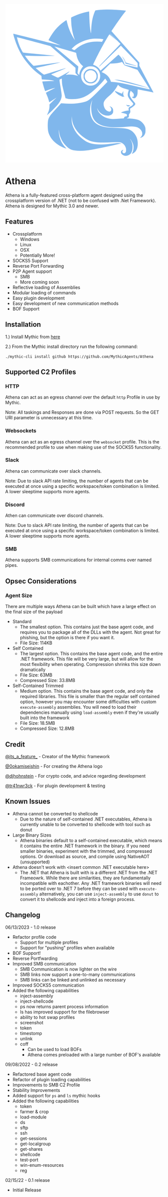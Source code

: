 
<p align="center">
  <img src="agent_icons/athena_old.svg">
</p>

# Athena
Athena is a fully-featured cross-platform agent designed using the crossplatform version of .NET (not to be confused with .Net Framework). Athena is designed for Mythic 3.0 and newer.

## Features
- Crossplatform
  - Windows
  - Linux
  - OSX
  - Potentially More!
- SOCKS5 Support
- Reverse Port Forwarding
- P2P Agent support
	- SMB
	- More coming soon
- Reflective loading of Assemblies
- Modular loading of commands
- Easy plugin development
- Easy development of new communication methods
- BOF Support

## Installation

1.) Install Mythic from [here](https://github.com/its-a-feature/Mythic)

2.) From the Mythic install directory run the following command:

`./mythic-cli install github https://github.com/MythicAgents/Athena`

## Supported C2 Profiles

### HTTP
Athena can act as an egress channel over the default `http` Profile in use by Mythic. 

Note: All taskings and Responses are done via POST requests. So the GET URI parameter is unnecessary at this time.

### Websockets
Athena can act as an egress channel over the `websocket` profile. This is the recommended profile to use when making use of the SOCKS5 functionality.

### Slack
Athena can communicate over slack channels.

Note: Due to slack API rate limiting, the number of agents that can be executed at once using a specific workspace/token combination is limited. A lower sleeptime supports more agents.

### Discord
Athen can communicate over discord channels.

Note: Due to slack API rate limiting, the number of agents that can be executed at once using a specific workspace/token combination is limited. A lower sleeptime supports more agents.

### SMB
Athena supports SMB communications for internal comms over named pipes.

## Opsec Considerations
### Agent Size
There are multiple ways Athena can be built which have a large effect on the final size of the payload

- Standard
  - The smallest option. This contains just the base agent code, and requires you to package all of the DLLs with the agent. Not great for phishing, but the option is there if you want it.
  - File Size: 114KB
- Self Contained
  - The largest option. This contains the base agent code, and the entire .NET framework. This file will be very large, but will allow for the most flexibility when operating. Compression shrinks this size down dramatically
  - File Size: 63MB
  - Compressed Size: 33.8MB
- Self-Contained Trimmed
  - Medium option. This contains the base agent code, and only the required libraries. This file is smaller than the regular self contained option, however you may encounter some difficulties with custom `execute-assembly` assemblies. You will need to load their dependencies manually using `load-assembly` even if they're usually built into the framework
  - File Size: 18.5MB
  - Compressed Size: 12.8MB

## Credit
[@its_a_feature_](https://twitter.com/its_a_feature_) - Creator of the Mythic framework

[@0okamiseishin](https://twitter.com/0okamiseishin) - For creating the Athena logo

[@djhohnstein](https://twitter.com/djhohnstein) - For crypto code, and advice regarding development

[@tr41nwr3ck](https://twitter.com/Tr41nwr3ck48) - For plugin development & testing

## Known Issues
- Athena cannot be converted to shellcode
  - Due to the nature of self-contained .NET executables, Athena is currently unable to be converted to shellcode with tool such as donut
- Large Binary Sizes
  - Athena binaries default to a self-contained executable, which means it contains the entire .NET framework in the binary. If you need smaller binaries, experiment with the trimmed, and compressed options. Or download as source, and compile using NativeAOT (unsupported)
- Athena doesn't work with <insert common .NET executable here>
  - The .NET that Athena is built with is a different .NET from the .NET Frameowrk. While there are similarities, they are fundamentally incompatible with eachother. Any .NET framework binaries will need to be ported over to .NET 7 before they can be used with `execute-assembly` alternatively, you can use `inject-assembly` to use `donut` to convert it to shellcode and inject into a foreign process.

## Changelog

06/13/2023 - 1.0 release
- Refactor profile code
  - Support for multiple profiles
  - Support for "pushing" profiles when available
- BOF Support!
- Reverse Portfwarding
- Improved SMB communication
  - SMB Communication is now lighter on the wire
  - SMB links now support a one-to-many communications
  - SMB links can be linked and unlinked as necessary
- Improved SOCKS5 communication
- Added the following capabilities
  - inject-assembly
  - inject-shellcode
  - ps now returns parent process information
  - ls has improved support for the filebrowser
  - ability to hot swap profiles
  - screenshot
  - token
  - timestomp
  - unlink
  - coff
    - Can be used to load BOFs
    - Athena comes preloaded with a large number of BOF's available

09/08/2022 - 0.2 release
 - Refactored base agent code
 - Refactor of plugin loading capabilities
 - Improvements to SMB C2 Profile
 - Stability Improvements
 - Added support for `ps` and `ls` mythic hooks
 - Added the following capabilities
 	- token
 	- farmer & crop
 	- load-module
 	- ds
 	- sftp
 	- ssh
 	- get-sessions
 	- get-localgroup
 	- get-shares
 	- shellcode
 	- test-port
 	- win-enum-resources
 	- reg

02/15/22 - 0.1 release
 - Initial Release


